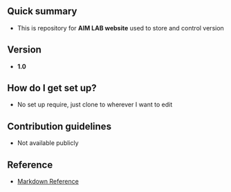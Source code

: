 ## Quick summary
* This is repository for __AIM LAB website__ used to store and control version

## Version
* __1.0__

## How do I get set up?

* No set up require, just clone to wherever I want to edit

## Contribution guidelines

* Not available publicly

## Reference

* [Markdown Reference](https://bitbucket.org/tutorials/markdowndemo)